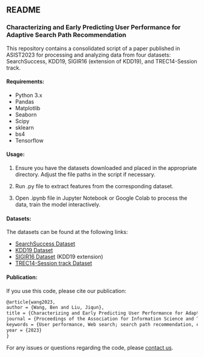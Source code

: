 ## README

### Characterizing and Early Predicting User Performance for Adaptive Search Path Recommendation

This repository contains a consolidated script of a paper published in ASIST2023 for processing and analyzing data from four datasets: SearchSuccess, KDD19, SIGIR16 (extension of KDD19), and TREC14-Session track.

#### Requirements:

- Python 3.x
- Pandas
- Matplotlib
- Seaborn
- Scipy
- sklearn
- bs4
- Tensorflow

#### Usage:

1. Ensure you have the datasets downloaded and placed in the appropriate directory. Adjust the file paths in the script if necessary.
2. Run .py file to extract features from the corresponding dataset.

3. Open .ipynb file in Jupyter Notebook or Google Colab to process the data, train the model interactively.

#### Datasets:

The datasets can be found at the following links:

- [SearchSuccess Dataset](http://www.thuir.cn/data-SearchSuccess/)
- [KDD19 Dataset](http://www.thuir.cn/KDD19-UserStudyDataset/)
- [SIGIR16 Dataset](https://github.com/THUIR/UsefulnessUserStudyData) (KDD19 extension)
- [TREC14-Session track Dataset](https://trec.nist.gov/data/session2014.html)

#### Publication:

If you use this code, please cite our publication:

```latex
@article{wang2023,
author = {Wang, Ben and Liu, Jiqun},
title = {Characterizing and Early Predicting User Performance for Adaptive Search Path Recommendation},
journal = {Proceedings of the Association for Information Science and Technology},
keywords = {User performance, Web search; search path recommendation, evaluation, proactive information retrieval},
year = {2023}
}
```

For any issues or questions regarding the code, please [contact us](mailto:benw@ou.edu). 
